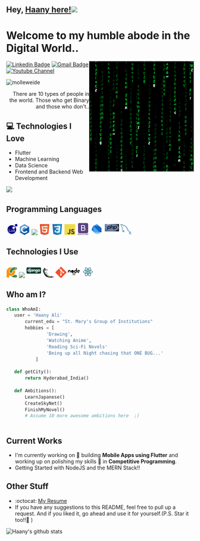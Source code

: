 ## Hey, [Haany here!](https://www.youtube.com/channel/UCietjxpksncMdOUkycv5nqA)<img src="https://media.giphy.com/media/hvRJCLFzcasrR4ia7z/giphy.gif" width="25px">

<h1>Welcome to my humble abode in the Digital World..</h1> 

<img src = 'https://github.com/molleweide/molleweide/blob/master/images/matrix.gif' alt = 'Awesome Matrix Code' align='right'/>

[![Linkedin Badge](https://img.shields.io/badge/-haanyali-blue?style=flat-square&logo=Linkedin&logoColor=white&link=https://www.linkedin.com/in/haany-ali)](https://www.linkedin.com/in/haany-ali) [![Gmail Badge](https://img.shields.io/badge/-asterp04@gmail.com-c14438?style=flat-square&logo=Gmail&logoColor=white&link=mailto:asterp04@gmail.com)](mailto:asterp04@gmail.com) [![Youtube Channel](https://img.shields.io/badge/-The%20Broke%20Coder-c14438?style=flat-square&logo=Youtube&link=https://www.youtube.com/channel/UCietjxpksncMdOUkycv5nqA)](https://www.youtube.com/channel/UCietjxpksncMdOUkycv5nqA)
<p align="left"> <img src="https://komarev.com/ghpvc/?username=molleweide" alt="molleweide" /> </p>

<div style="text-align: right">There are 10 types of people in the world. Those who get Binary and those who don't.. </div>

## :computer: Technologies I Love
* Flutter
* Machine Learning
* Data Science
* Frontend and Backend Web Development

<img src = "https://github-readme-stats.vercel.app/api/top-langs/?username=molleweide&layout=compact">

## Programming Languages
<img src = 'https://github.com/molleweide/molleweide/blob/master/images/lua.svg' width='30'/> 
<img src = 'https://github.com/molleweide/molleweide/blob/master/images/c.svg' width='30'/> 
<!-- <img src = 'https://github.com/molleweide/molleweide/blob/master/images/cpp.svg' width='30'/>  -->
<img src = 'https://github.com/molleweide/molleweide/blob/master/images/python.png' height='30'/>  
<img src = 'https://github.com/molleweide/molleweide/blob/master/images/html.svg' width='30'/> 
<img src = 'https://github.com/molleweide/molleweide/blob/master/images/css.svg' width='30'/> 
<img src = 'https://github.com/molleweide/molleweide/blob/master/images/js.svg' width='30'/> 
<img src = 'https://github.com/molleweide/molleweide/blob/master/images/bootstrap.svg' width='33'/> 
<img src = 'https://github.com/molleweide/molleweide/blob/master/images/dart.svg' width='33'/> 
<img src = 'https://github.com/molleweide/molleweide/blob/master/images/php.svg' width='40'/>
<img src = 'https://github.com/molleweide/molleweide/blob/master/images/sql.svg' width='30'/> 

 ## Technologies I Use
 
<img src = 'https://github.com/molleweide/molleweide/blob/master/images/pycharm.svg' width='30'/> 
<img src = 'https://github.com/molleweide/molleweide/blob/master/images/flutter-logo.svg' width='30'/> 
<img src = 'https://github.com/molleweide/molleweide/blob/master/images/django.svg' height='40'/> 
<img src = 'https://github.com/molleweide/molleweide/blob/master/images/flask.png' width='30'/> 
<img src = 'https://github.com/molleweide/molleweide/blob/master/images/git.svg' width='30'/> 
<img src = 'https://github.com/molleweide/molleweide/blob/master/images/nodejs.svg' width='33'/> 
<img src = 'https://github.com/molleweide/molleweide/blob/master/images/react.svg' width='33'/>
 
 ## Who am I?
 ```python
 class WhoAmI:
 	user = 'Haany Ali'
		current_edu = "St. Mary's Group of Institutions"
		hobbies = [
				'Drawing',
				'Watching Anime',
				'Reading Sci-Fi Novels'
				'Being up all Night chasing that ONE BUG...'
			]
	
	def getCity():
		return Hyderabad_India()
	
	def Ambitions():
		LearnJapanese()
		CreateSkyNet()
		FinishMyNovel()
		# Assume 10 more awesome ambitions here  ;)
	
 ```
 
## Current Works
 * I'm currently working on 🔭 building **Mobile Apps using Flutter** and working up on polishing my skills 🌱 in **Competitive Programming**.
 * Getting Started with NodeJS and the MERN Stack!!
 
## Other Stuff
  - :octocat: [My Resume](https://drive.google.com/file/d/1uxq1shtoVfoD8D4sD5MHN3drGVA50vlz/view?usp=sharing)
  - If you have any suggestions to this README, feel free to pull up a request. And if you liked it, go ahead and use it for yourself.(P.S. Star it too!!:grimacing: )

![Haany's github stats](https://github-readme-stats.vercel.app/api?username=molleweide&show_icons=true&hide=[%22issues%22])
 
 

